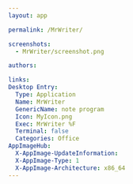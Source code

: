 ```yaml
---
layout: app

permalink: /MrWriter/

screenshots:
  - MrWriter/screenshot.png

authors:

links:
Desktop Entry:
  Type: Application
  Name: MrWriter
  GenericName: note program
  Icon: MyIcon.png
  Exec: MrWriter %F
  Terminal: false
  Categories: Office
AppImageHub:
  X-AppImage-UpdateInformation: 
  X-AppImage-Type: 1
  X-AppImage-Architecture: x86_64
---
```


